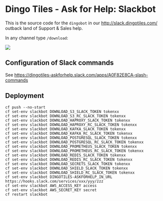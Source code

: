 # Dingo Tiles - Ask for Help: Slackbot

This is the source code for the `dingobot` in our http://slack.dingotiles.com/ outback land of Support & Sales help.

In any channel type `/download`:

![](http://cl.ly/3y0b3a113n0L/download/Image%202016-02-18%20at%203.08.48%20pm.png)

## Configuration of Slack commands

See https://dingotiles-askforhelp.slack.com/apps/A0F82E8CA-slash-commands

## Deployment

```
cf push --no-start
cf set-env slackbot DOWNLOAD_S3_SLACK_TOKEN tokenxx
cf set-env slackbot DOWNLOAD_S3_RC_SLACK_TOKEN tokenxx
cf set-env slackbot DOWNLOAD_HAPROXY_SLACK_TOKEN tokenxx
cf set-env slackbot DOWNLOAD_HAPROXY_RC_SLACK_TOKEN tokenxx
cf set-env slackbot DOWNLOAD_KAFKA_SLACK_TOKEN tokenxx
cf set-env slackbot DOWNLOAD_KAFKA_RC_SLACK_TOKEN tokenxx
cf set-env slackbot DOWNLOAD_POSTGRESQL_SLACK_TOKEN tokenxx
cf set-env slackbot DOWNLOAD_POSTGRESQL_RC_SLACK_TOKEN tokenxx
cf set-env slackbot DOWNLOAD_PROMETHEUS_SLACK_TOKEN tokenxx
cf set-env slackbot DOWNLOAD_PROMETHEUS_RC_SLACK_TOKEN tokenxx
cf set-env slackbot DOWNLOAD_REDIS_SLACK_TOKEN tokenxx
cf set-env slackbot DOWNLOAD_REDIS_RC_SLACK_TOKEN tokenxx
cf set-env slackbot DOWNLOAD_SECRETS_SLACK_TOKEN tokenxx
cf set-env slackbot DOWNLOAD_SHIELD_SLACK_TOKEN tokenxx
cf set-env slackbot DOWNLOAD_SHIELD_RC_SLACK_TOKEN tokenxx
cf set-env slackbot DINGOTILES-ASKFORHELP_IN_URL  https://hooks.slack.com/services/xxx/yyy/zzz
cf set-env slackbot AWS_ACCESS_KEY access
cf set-env slackbot AWS_SECRET_KEY secret
cf restart slackbot
```

